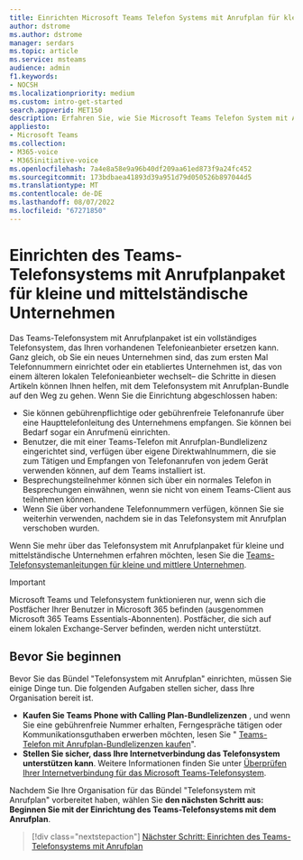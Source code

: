 ```yaml
---
title: Einrichten Microsoft Teams Telefon Systems mit Anrufplan für kleine bis mittelständische Unternehmen
author: dstrome
ms.author: dstrome
manager: serdars
ms.topic: article
ms.service: msteams
audience: admin
f1.keywords:
- NOCSH
ms.localizationpriority: medium
ms.custom: intro-get-started
search.appverid: MET150
description: Erfahren Sie, wie Sie Microsoft Teams Telefon System mit Anrufplan in Ihrem kleinen bis mittleren Unternehmen oder Ihrer Organisation einrichten.
appliesto:
- Microsoft Teams
ms.collection:
- M365-voice
- M365initiative-voice
ms.openlocfilehash: 7a4e8a58e9a96b40df209aa61ed873f9a24fc452
ms.sourcegitcommit: 173bdbaea41893d39a951d79d050526b897044d5
ms.translationtype: MT
ms.contentlocale: de-DE
ms.lasthandoff: 08/07/2022
ms.locfileid: "67271850"
---
```

# <a name="set-up-the-teams-phone-system-with-calling-plan-bundle-for-small-to-medium-businesses"></a>Einrichten des Teams-Telefonsystems mit Anrufplanpaket für kleine und mittelständische Unternehmen

Das Teams-Telefonsystem mit Anrufplanpaket ist ein vollständiges Telefonsystem, das Ihren vorhandenen Telefonieanbieter ersetzen kann. Ganz gleich, ob Sie ein neues Unternehmen sind, das zum ersten Mal Telefonnummern einrichtet oder ein etabliertes Unternehmen ist, das von einem älteren lokalen Telefonieanbieter wechselt– die Schritte in diesen Artikeln können Ihnen helfen, mit dem Telefonsystem mit Anrufplan-Bundle auf den Weg zu gehen. Wenn Sie die Einrichtung abgeschlossen haben:

* Sie können gebührenpflichtige oder gebührenfreie Telefonanrufe über eine Haupttelefonleitung des Unternehmens empfangen. Sie können bei Bedarf sogar ein Anrufmenü einrichten.
* Benutzer, die mit einer Teams-Telefon mit Anrufplan-Bundlelizenz eingerichtet sind, verfügen über eigene Direktwahlnummern, die sie zum Tätigen und Empfangen von Telefonanrufen von jedem Gerät verwenden können, auf dem Teams installiert ist.
* Besprechungsteilnehmer können sich über ein normales Telefon in Besprechungen einwähnen, wenn sie nicht von einem Teams-Client aus teilnehmen können.
* Wenn Sie über vorhandene Telefonnummern verfügen, können Sie sie weiterhin verwenden, nachdem sie in das Telefonsystem mit Anrufplan verschoben wurden.

Wenn Sie mehr über das Telefonsystem mit Anrufplanpaket für kleine und mittelständische Unternehmen erfahren möchten, lesen Sie die [Teams-Telefonsystemanleitungen für kleine und mittlere Unternehmen](whats-business-voice.md).

> [!IMPORTANT]
> Microsoft Teams und Telefonsystem funktionieren nur, wenn sich die Postfächer Ihrer Benutzer in Microsoft 365 befinden (ausgenommen Microsoft 365 Teams Essentials-Abonnenten). Postfächer, die sich auf einem lokalen Exchange-Server befinden, werden nicht unterstützt.

## <a name="before-you-begin"></a>Bevor Sie beginnen

Bevor Sie das Bündel "Telefonsystem mit Anrufplan" einrichten, müssen Sie einige Dinge tun. Die folgenden Aufgaben stellen sicher, dass Ihre Organisation bereit ist.

* **Kaufen Sie Teams Phone with Calling Plan-Bundlelizenzen** , und wenn Sie eine gebührenfreie Nummer erhalten, Ferngespräche tätigen oder Kommunikationsguthaben erwerben möchten, lesen Sie " [Teams-Telefon mit Anrufplan-Bundlelizenzen kaufen](whats-business-voice.md#how-do-i-purchase-teams-phone-with-calling-plan-bundle-licenses)".
* **Stellen Sie sicher, dass Ihre Internetverbindung das Telefonsystem unterstützen kann**. Weitere Informationen finden Sie unter [Überprüfen Ihrer Internetverbindung für das Microsoft Teams-Telefonsystem](get-ready-internet.md).

Nachdem Sie Ihre Organisation für das Bündel "Telefonsystem mit Anrufplan" vorbereitet haben, wählen Sie **den nächsten Schritt aus: Beginnen Sie mit der Einrichtung des Teams-Telefonsystems mit dem Anrufplan**.

> [!div class="nextstepaction"]
> [Nächster Schritt: Einrichten des Teams-Telefonsystems mit Anrufplan](set-up-emergency-locations.md)
